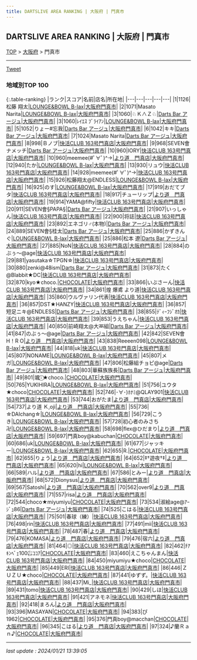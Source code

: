 ```yaml
---
title: DARTSLIVE AREA RANKING | 大阪府 | 門真市
---
```

## DARTSLIVE AREA RANKING | 大阪府 | 門真市

[TOP](/darts/rank/) > [大阪府](/darts/rank/大阪府/) > 門真市

___

<a href="https://twitter.com/share?ref_src=twsrc%5Etfw" data-text="DARTSLIVE AREA RANKING | 大阪府門真市" class="twitter-share-button" data-via="DARTSLIVE" data-hashtags="DARTSLIVE" data-related="DARTSLIVE" data-show-count="false">Tweet</a>

### 地域別TOP 100

{:.table-ranking}
|ランク|スコア|名前|店名|所在地|
|---|---|---|---|---|
|1|1126|松藤 翔太|<a href="https://search.dartslive.com/jp/shop/00b5fd1de13577db0d9b047a20a7ba1e">LOUNGE&BOWL B-lax</a>|<a href="/darts/rank/大阪府/門真市">大阪府門真市</a>|
|2|1071|Masato Narita|<a href="https://search.dartslive.com/jp/shop/00b5fd1de13577db0d9b047a20a7ba1e">LOUNGE&BOWL B-lax</a>|<a href="/darts/rank/大阪府/門真市">大阪府門真市</a>|
|3|1060|♘Ｋ∧Ｚ♘|<a href="https://search.dartslive.com/jp/shop/983d0e58802c1d680d9b047a20a7ba1e">Darts Bar アージュ</a>|<a href="/darts/rank/大阪府/門真市">大阪府門真市</a>|
|3|1060|ﾚｲｴｽ ﾌﾞﾗｲｱﾝ|<a href="https://search.dartslive.com/jp/shop/00b5fd1de13577db0d9b047a20a7ba1e">LOUNGE&BOWL B-lax</a>|<a href="/darts/rank/大阪府/門真市">大阪府門真市</a>|
|5|1052|りょー#忘我|<a href="https://search.dartslive.com/jp/shop/983d0e58802c1d680d9b047a20a7ba1e">Darts Bar アージュ</a>|<a href="/darts/rank/大阪府/門真市">大阪府門真市</a>|
|6|1042|キキ|<a href="https://search.dartslive.com/jp/shop/983d0e58802c1d680d9b047a20a7ba1e">Darts Bar アージュ</a>|<a href="/darts/rank/大阪府/門真市">大阪府門真市</a>|
|7|1024|Masato Narita|<a href="https://search.dartslive.com/jp/shop/983d0e58802c1d680d9b047a20a7ba1e">Darts Bar アージュ</a>|<a href="/darts/rank/大阪府/門真市">大阪府門真市</a>|
|8|998|Ｂノブ|<a href="https://search.dartslive.com/jp/shop/f39fb284da9bea805f9f3321c1147265">快活CLUB 163号門真店</a>|<a href="/darts/rank/大阪府/門真市">大阪府門真市</a>|
|9|968|SEVEN會ナメッチ|<a href="https://search.dartslive.com/jp/shop/983d0e58802c1d680d9b047a20a7ba1e">Darts Bar アージュ</a>|<a href="/darts/rank/大阪府/門真市">大阪府門真市</a>|
|10|960|IORY|<a href="https://search.dartslive.com/jp/shop/f39fb284da9bea805f9f3321c1147265">快活CLUB 163号門真店</a>|<a href="/darts/rank/大阪府/門真市">大阪府門真市</a>|
|10|960|meemee(#ﾟ∀ﾟ)^→|<a href="https://search.dartslive.com/jp/shop/8a49af8c450299650d9b047a20a7ba1e">より道　門真店</a>|<a href="/darts/rank/大阪府/門真市">大阪府門真市</a>|
|12|940|たか|<a href="https://search.dartslive.com/jp/shop/00b5fd1de13577db0d9b047a20a7ba1e">LOUNGE&BOWL B-lax</a>|<a href="/darts/rank/大阪府/門真市">大阪府門真市</a>|
|13|930|リュウ|<a href="https://search.dartslive.com/jp/shop/f39fb284da9bea805f9f3321c1147265">快活CLUB 163号門真店</a>|<a href="/darts/rank/大阪府/門真市">大阪府門真市</a>|
|14|928|meemee(#ﾟ∀ﾟ)^→|<a href="https://search.dartslive.com/jp/shop/f39fb284da9bea805f9f3321c1147265">快活CLUB 163号門真店</a>|<a href="/darts/rank/大阪府/門真市">大阪府門真市</a>|
|15|926|松藤翔太@ENDLESS|<a href="https://search.dartslive.com/jp/shop/00b5fd1de13577db0d9b047a20a7ba1e">LOUNGE&BOWL B-lax</a>|<a href="/darts/rank/大阪府/門真市">大阪府門真市</a>|
|16|925|のす|<a href="https://search.dartslive.com/jp/shop/00b5fd1de13577db0d9b047a20a7ba1e">LOUNGE&BOWL B-lax</a>|<a href="/darts/rank/大阪府/門真市">大阪府門真市</a>|
|17|919|おだてブタ|<a href="https://search.dartslive.com/jp/shop/f39fb284da9bea805f9f3321c1147265">快活CLUB 163号門真店</a>|<a href="/darts/rank/大阪府/門真市">大阪府門真市</a>|
|18|917|チューリップ|<a href="https://search.dartslive.com/jp/shop/8a49af8c450299650d9b047a20a7ba1e">より道　門真店</a>|<a href="/darts/rank/大阪府/門真市">大阪府門真市</a>|
|19|914|YAMA@fifty|<a href="https://search.dartslive.com/jp/shop/f39fb284da9bea805f9f3321c1147265">快活CLUB 163号門真店</a>|<a href="/darts/rank/大阪府/門真市">大阪府門真市</a>|
|20|911|SEVEN會§PAPA§|<a href="https://search.dartslive.com/jp/shop/983d0e58802c1d680d9b047a20a7ba1e">Darts Bar アージュ</a>|<a href="/darts/rank/大阪府/門真市">大阪府門真市</a>|
|21|907|いっしゃん|<a href="https://search.dartslive.com/jp/shop/f39fb284da9bea805f9f3321c1147265">快活CLUB 163号門真店</a>|<a href="/darts/rank/大阪府/門真市">大阪府門真市</a>|
|22|900|将誌|<a href="https://search.dartslive.com/jp/shop/f39fb284da9bea805f9f3321c1147265">快活CLUB 163号門真店</a>|<a href="/darts/rank/大阪府/門真市">大阪府門真市</a>|
|23|892|エネゴリ♂(本物)|<a href="https://search.dartslive.com/jp/shop/983d0e58802c1d680d9b047a20a7ba1e">Darts Bar アージュ</a>|<a href="/darts/rank/大阪府/門真市">大阪府門真市</a>|
|24|889|SEVEN會§桂太|<a href="https://search.dartslive.com/jp/shop/983d0e58802c1d680d9b047a20a7ba1e">Darts Bar アージュ</a>|<a href="/darts/rank/大阪府/門真市">大阪府門真市</a>|
|25|886|かずきんぐ|<a href="https://search.dartslive.com/jp/shop/00b5fd1de13577db0d9b047a20a7ba1e">LOUNGE&BOWL B-lax</a>|<a href="/darts/rank/大阪府/門真市">大阪府門真市</a>|
|25|886|松本 遼|<a href="https://search.dartslive.com/jp/shop/983d0e58802c1d680d9b047a20a7ba1e">Darts Bar アージュ</a>|<a href="/darts/rank/大阪府/門真市">大阪府門真市</a>|
|27|885|NoN|<a href="https://search.dartslive.com/jp/shop/f39fb284da9bea805f9f3321c1147265">快活CLUB 163号門真店</a>|<a href="/darts/rank/大阪府/門真市">大阪府門真市</a>|
|28|884|のぶぅ〜@age|<a href="https://search.dartslive.com/jp/shop/f39fb284da9bea805f9f3321c1147265">快活CLUB 163号門真店</a>|<a href="/darts/rank/大阪府/門真市">大阪府門真市</a>|
|29|881|yasutaka☆TPGN☆|<a href="https://search.dartslive.com/jp/shop/f39fb284da9bea805f9f3321c1147265">快活CLUB 163号門真店</a>|<a href="/darts/rank/大阪府/門真市">大阪府門真市</a>|
|30|880|zenki@48ism|<a href="https://search.dartslive.com/jp/shop/983d0e58802c1d680d9b047a20a7ba1e">Darts Bar アージュ</a>|<a href="/darts/rank/大阪府/門真市">大阪府門真市</a>|
|31|873|たく@Blabbit★DC|<a href="https://search.dartslive.com/jp/shop/f39fb284da9bea805f9f3321c1147265">快活CLUB 163号門真店</a>|<a href="/darts/rank/大阪府/門真市">大阪府門真市</a>|
|32|870|kyo★choco.|<a href="https://search.dartslive.com/jp/shop/4176b829d791c9ba0d9b047a20a7ba1e">CHOCOLATE</a>|<a href="/darts/rank/大阪府/門真市">大阪府門真市</a>|
|33|866|いぶさーん|<a href="https://search.dartslive.com/jp/shop/f39fb284da9bea805f9f3321c1147265">快活CLUB 163号門真店</a>|<a href="/darts/rank/大阪府/門真市">大阪府門真市</a>|
|34|861|煌 爆鳶 より道|<a href="https://search.dartslive.com/jp/shop/f39fb284da9bea805f9f3321c1147265">快活CLUB 163号門真店</a>|<a href="/darts/rank/大阪府/門真市">大阪府門真市</a>|
|35|860|ウルヴァリン代表|<a href="https://search.dartslive.com/jp/shop/f39fb284da9bea805f9f3321c1147265">快活CLUB 163号門真店</a>|<a href="/darts/rank/大阪府/門真市">大阪府門真市</a>|
|36|857|DST★HANZY|<a href="https://search.dartslive.com/jp/shop/f39fb284da9bea805f9f3321c1147265">快活CLUB 163号門真店</a>|<a href="/darts/rank/大阪府/門真市">大阪府門真市</a>|
|36|857|短足ニキ@ENDLESS|<a href="https://search.dartslive.com/jp/shop/983d0e58802c1d680d9b047a20a7ba1e">Darts Bar アージュ</a>|<a href="/darts/rank/大阪府/門真市">大阪府門真市</a>|
|38|855|ﾃﾞｨｰﾌｼﾞｵｶ|<a href="https://search.dartslive.com/jp/shop/f39fb284da9bea805f9f3321c1147265">快活CLUB 163号門真店</a>|<a href="/darts/rank/大阪府/門真市">大阪府門真市</a>|
|39|853|うえちゃん|<a href="https://search.dartslive.com/jp/shop/f39fb284da9bea805f9f3321c1147265">快活CLUB 163号門真店</a>|<a href="/darts/rank/大阪府/門真市">大阪府門真市</a>|
|40|850|前崎翔太@大襾組|<a href="https://search.dartslive.com/jp/shop/983d0e58802c1d680d9b047a20a7ba1e">Darts Bar アージュ</a>|<a href="/darts/rank/大阪府/門真市">大阪府門真市</a>|
|41|847|のぶぅ〜@age|<a href="https://search.dartslive.com/jp/shop/983d0e58802c1d680d9b047a20a7ba1e">Darts Bar アージュ</a>|<a href="/darts/rank/大阪府/門真市">大阪府門真市</a>|
|42|842|SEVEN會 H！R O|<a href="https://search.dartslive.com/jp/shop/8a49af8c450299650d9b047a20a7ba1e">より道　門真店</a>|<a href="/darts/rank/大阪府/門真市">大阪府門真市</a>|
|43|838|Reeeen098|<a href="https://search.dartslive.com/jp/shop/00b5fd1de13577db0d9b047a20a7ba1e">LOUNGE&BOWL B-lax</a>|<a href="/darts/rank/大阪府/門真市">大阪府門真市</a>|
|44|818|uk|<a href="https://search.dartslive.com/jp/shop/f39fb284da9bea805f9f3321c1147265">快活CLUB 163号門真店</a>|<a href="/darts/rank/大阪府/門真市">大阪府門真市</a>|
|45|807|NONAME|<a href="https://search.dartslive.com/jp/shop/00b5fd1de13577db0d9b047a20a7ba1e">LOUNGE&BOWL B-lax</a>|<a href="/darts/rank/大阪府/門真市">大阪府門真市</a>|
|45|807|メガ|<a href="https://search.dartslive.com/jp/shop/00b5fd1de13577db0d9b047a20a7ba1e">LOUNGE&BOWL B-lax</a>|<a href="/darts/rank/大阪府/門真市">大阪府門真市</a>|
|47|806|松藤組チョピ@age|<a href="https://search.dartslive.com/jp/shop/983d0e58802c1d680d9b047a20a7ba1e">Darts Bar アージュ</a>|<a href="/darts/rank/大阪府/門真市">大阪府門真市</a>|
|48|803|華蘇族族長|<a href="https://search.dartslive.com/jp/shop/983d0e58802c1d680d9b047a20a7ba1e">Darts Bar アージュ</a>|<a href="/darts/rank/大阪府/門真市">大阪府門真市</a>|
|49|801|颯⍤⃝★choco.|<a href="https://search.dartslive.com/jp/shop/4176b829d791c9ba0d9b047a20a7ba1e">CHOCOLATE</a>|<a href="/darts/rank/大阪府/門真市">大阪府門真市</a>|
|50|765|YUKIHIRA|<a href="https://search.dartslive.com/jp/shop/00b5fd1de13577db0d9b047a20a7ba1e">LOUNGE&BOWL B-lax</a>|<a href="/darts/rank/大阪府/門真市">大阪府門真市</a>|
|51|756|ユウタ★choco|<a href="https://search.dartslive.com/jp/shop/4176b829d791c9ba0d9b047a20a7ba1e">CHOCOLATE</a>|<a href="/darts/rank/大阪府/門真市">大阪府門真市</a>|
|52|746|･∀･)ﾎﾅﾐ@QLAY901|<a href="https://search.dartslive.com/jp/shop/f39fb284da9bea805f9f3321c1147265">快活CLUB 163号門真店</a>|<a href="/darts/rank/大阪府/門真市">大阪府門真市</a>|
|53|744|おがたま|<a href="https://search.dartslive.com/jp/shop/8a49af8c450299650d9b047a20a7ba1e">より道　門真店</a>|<a href="/darts/rank/大阪府/門真市">大阪府門真市</a>|
|54|737|より道 Ｋ,oji|<a href="https://search.dartslive.com/jp/shop/8a49af8c450299650d9b047a20a7ba1e">より道　門真店</a>|<a href="/darts/rank/大阪府/門真市">大阪府門真市</a>|
|55|736|☆DAIchang☆|<a href="https://search.dartslive.com/jp/shop/00b5fd1de13577db0d9b047a20a7ba1e">LOUNGE&BOWL B-lax</a>|<a href="/darts/rank/大阪府/門真市">大阪府門真市</a>|
|56|729|こうき|<a href="https://search.dartslive.com/jp/shop/00b5fd1de13577db0d9b047a20a7ba1e">LOUNGE&BOWL B-lax</a>|<a href="/darts/rank/大阪府/門真市">大阪府門真市</a>|
|57|728|初心者のみさち卍|<a href="https://search.dartslive.com/jp/shop/00b5fd1de13577db0d9b047a20a7ba1e">LOUNGE&BOWL B-lax</a>|<a href="/darts/rank/大阪府/門真市">大阪府門真市</a>|
|58|698|flex@ひだまり|<a href="https://search.dartslive.com/jp/shop/8a49af8c450299650d9b047a20a7ba1e">より道　門真店</a>|<a href="/darts/rank/大阪府/門真市">大阪府門真市</a>|
|59|697|門真boy@kabuchan|<a href="https://search.dartslive.com/jp/shop/4176b829d791c9ba0d9b047a20a7ba1e">CHOCOLATE</a>|<a href="/darts/rank/大阪府/門真市">大阪府門真市</a>|
|60|686|uk|<a href="https://search.dartslive.com/jp/shop/00b5fd1de13577db0d9b047a20a7ba1e">LOUNGE&BOWL B-lax</a>|<a href="/darts/rank/大阪府/門真市">大阪府門真市</a>|
|61|677|ジャッキー|<a href="https://search.dartslive.com/jp/shop/00b5fd1de13577db0d9b047a20a7ba1e">LOUNGE&BOWL B-lax</a>|<a href="/darts/rank/大阪府/門真市">大阪府門真市</a>|
|62|655|R.|<a href="https://search.dartslive.com/jp/shop/4176b829d791c9ba0d9b047a20a7ba1e">CHOCOLATE</a>|<a href="/darts/rank/大阪府/門真市">大阪府門真市</a>|
|62|655|りょう|<a href="https://search.dartslive.com/jp/shop/8a49af8c450299650d9b047a20a7ba1e">より道　門真店</a>|<a href="/darts/rank/大阪府/門真市">大阪府門真市</a>|
|64|652|‡†遊夜†‡|<a href="https://search.dartslive.com/jp/shop/8a49af8c450299650d9b047a20a7ba1e">より道　門真店</a>|<a href="/darts/rank/大阪府/門真市">大阪府門真市</a>|
|65|620|hi|<a href="https://search.dartslive.com/jp/shop/00b5fd1de13577db0d9b047a20a7ba1e">LOUNGE&BOWL B-lax</a>|<a href="/darts/rank/大阪府/門真市">大阪府門真市</a>|
|66|589|ハル|<a href="https://search.dartslive.com/jp/shop/8a49af8c450299650d9b047a20a7ba1e">より道　門真店</a>|<a href="/darts/rank/大阪府/門真市">大阪府門真市</a>|
|67|586|とみー|<a href="https://search.dartslive.com/jp/shop/8a49af8c450299650d9b047a20a7ba1e">より道　門真店</a>|<a href="/darts/rank/大阪府/門真市">大阪府門真市</a>|
|68|572|Dionysus|<a href="https://search.dartslive.com/jp/shop/8a49af8c450299650d9b047a20a7ba1e">より道　門真店</a>|<a href="/darts/rank/大阪府/門真市">大阪府門真市</a>|
|69|567|Satoshi|<a href="https://search.dartslive.com/jp/shop/8a49af8c450299650d9b047a20a7ba1e">より道　門真店</a>|<a href="/darts/rank/大阪府/門真市">大阪府門真市</a>|
|70|562|over9|<a href="https://search.dartslive.com/jp/shop/8a49af8c450299650d9b047a20a7ba1e">より道　門真店</a>|<a href="/darts/rank/大阪府/門真市">大阪府門真市</a>|
|71|557|risa|<a href="https://search.dartslive.com/jp/shop/8a49af8c450299650d9b047a20a7ba1e">より道　門真店</a>|<a href="/darts/rank/大阪府/門真市">大阪府門真市</a>|
|72|544|choco★miyumiyu|<a href="https://search.dartslive.com/jp/shop/4176b829d791c9ba0d9b047a20a7ba1e">CHOCOLATE</a>|<a href="/darts/rank/大阪府/門真市">大阪府門真市</a>|
|73|534|淑絵age@ｱｰｼﾞｭ86|<a href="https://search.dartslive.com/jp/shop/983d0e58802c1d680d9b047a20a7ba1e">Darts Bar アージュ</a>|<a href="/darts/rank/大阪府/門真市">大阪府門真市</a>|
|74|525|こはる|<a href="https://search.dartslive.com/jp/shop/f39fb284da9bea805f9f3321c1147265">快活CLUB 163号門真店</a>|<a href="/darts/rank/大阪府/門真市">大阪府門真市</a>|
|75|501|春球（練）|<a href="https://search.dartslive.com/jp/shop/f39fb284da9bea805f9f3321c1147265">快活CLUB 163号門真店</a>|<a href="/darts/rank/大阪府/門真市">大阪府門真市</a>|
|76|498|rin|<a href="https://search.dartslive.com/jp/shop/f39fb284da9bea805f9f3321c1147265">快活CLUB 163号門真店</a>|<a href="/darts/rank/大阪府/門真市">大阪府門真市</a>|
|77|491|mii|<a href="https://search.dartslive.com/jp/shop/f39fb284da9bea805f9f3321c1147265">快活CLUB 163号門真店</a>|<a href="/darts/rank/大阪府/門真市">大阪府門真市</a>|
|78|487|春|<a href="https://search.dartslive.com/jp/shop/8a49af8c450299650d9b047a20a7ba1e">より道　門真店</a>|<a href="/darts/rank/大阪府/門真市">大阪府門真市</a>|
|79|476|KOMASA|<a href="https://search.dartslive.com/jp/shop/8a49af8c450299650d9b047a20a7ba1e">より道　門真店</a>|<a href="/darts/rank/大阪府/門真市">大阪府門真市</a>|
|79|476|宿六|<a href="https://search.dartslive.com/jp/shop/8a49af8c450299650d9b047a20a7ba1e">より道　門真店</a>|<a href="/darts/rank/大阪府/門真市">大阪府門真市</a>|
|81|464|◎|<a href="https://search.dartslive.com/jp/shop/f39fb284da9bea805f9f3321c1147265">快活CLUB 163号門真店</a>|<a href="/darts/rank/大阪府/門真市">大阪府門真市</a>|
|82|462|ﾁｱｷﾝﾍﾞｪ100㌫ｺｺｱ|<a href="https://search.dartslive.com/jp/shop/4176b829d791c9ba0d9b047a20a7ba1e">CHOCOLATE</a>|<a href="/darts/rank/大阪府/門真市">大阪府門真市</a>|
|83|460|えこちゃんまん|<a href="https://search.dartslive.com/jp/shop/f39fb284da9bea805f9f3321c1147265">快活CLUB 163号門真店</a>|<a href="/darts/rank/大阪府/門真市">大阪府門真市</a>|
|84|450|miyumiyu★choco|<a href="https://search.dartslive.com/jp/shop/4176b829d791c9ba0d9b047a20a7ba1e">CHOCOLATE</a>|<a href="/darts/rank/大阪府/門真市">大阪府門真市</a>|
|85|449|ERI|<a href="https://search.dartslive.com/jp/shop/f39fb284da9bea805f9f3321c1147265">快活CLUB 163号門真店</a>|<a href="/darts/rank/大阪府/門真市">大阪府門真市</a>|
|86|446|ＺＵＺＵ★choco|<a href="https://search.dartslive.com/jp/shop/4176b829d791c9ba0d9b047a20a7ba1e">CHOCOLATE</a>|<a href="/darts/rank/大阪府/門真市">大阪府門真市</a>|
|87|441|ゆずず。|<a href="https://search.dartslive.com/jp/shop/f39fb284da9bea805f9f3321c1147265">快活CLUB 163号門真店</a>|<a href="/darts/rank/大阪府/門真市">大阪府門真市</a>|
|88|437|Mi_|<a href="https://search.dartslive.com/jp/shop/f39fb284da9bea805f9f3321c1147265">快活CLUB 163号門真店</a>|<a href="/darts/rank/大阪府/門真市">大阪府門真市</a>|
|89|431|tomo|<a href="https://search.dartslive.com/jp/shop/f39fb284da9bea805f9f3321c1147265">快活CLUB 163号門真店</a>|<a href="/darts/rank/大阪府/門真市">大阪府門真市</a>|
|90|429|しほ|<a href="https://search.dartslive.com/jp/shop/f39fb284da9bea805f9f3321c1147265">快活CLUB 163号門真店</a>|<a href="/darts/rank/大阪府/門真市">大阪府門真市</a>|
|91|421|アネモネ|<a href="https://search.dartslive.com/jp/shop/f39fb284da9bea805f9f3321c1147265">快活CLUB 163号門真店</a>|<a href="/darts/rank/大阪府/門真市">大阪府門真市</a>|
|92|418|まろん|<a href="https://search.dartslive.com/jp/shop/8a49af8c450299650d9b047a20a7ba1e">より道　門真店</a>|<a href="/darts/rank/大阪府/門真市">大阪府門真市</a>|
|93|396|MASAYAN|<a href="https://search.dartslive.com/jp/shop/4176b829d791c9ba0d9b047a20a7ba1e">CHOCOLATE</a>|<a href="/darts/rank/大阪府/門真市">大阪府門真市</a>|
|94|383|ぴ1962|<a href="https://search.dartslive.com/jp/shop/4176b829d791c9ba0d9b047a20a7ba1e">CHOCOLATE</a>|<a href="/darts/rank/大阪府/門真市">大阪府門真市</a>|
|95|376|門真boy@macchan|<a href="https://search.dartslive.com/jp/shop/4176b829d791c9ba0d9b047a20a7ba1e">CHOCOLATE</a>|<a href="/darts/rank/大阪府/門真市">大阪府門真市</a>|
|96|345|こはる|<a href="https://search.dartslive.com/jp/shop/8a49af8c450299650d9b047a20a7ba1e">より道　門真店</a>|<a href="/darts/rank/大阪府/門真市">大阪府門真市</a>|
|97|324|♪蘭Ｒａｎ♪|<a href="https://search.dartslive.com/jp/shop/4176b829d791c9ba0d9b047a20a7ba1e">CHOCOLATE</a>|<a href="/darts/rank/大阪府/門真市">大阪府門真市</a>|



___

_last update : 2024/01/21 13:39:05_


<script src="https://cdnjs.cloudflare.com/ajax/libs/jquery/3.6.1/jquery.min.js" integrity="sha512-aVKKRRi/Q/YV+4mjoKBsE4x3H+BkegoM/em46NNlCqNTmUYADjBbeNefNxYV7giUp0VxICtqdrbqU7iVaeZNXA==" crossorigin="anonymous" referrerpolicy="no-referrer"></script>
<script src="https://cdnjs.cloudflare.com/ajax/libs/jquery.tablesorter/2.31.3/js/jquery.tablesorter.min.js" integrity="sha512-qzgd5cYSZcosqpzpn7zF2ZId8f/8CHmFKZ8j7mU4OUXTNRd5g+ZHBPsgKEwoqxCtdQvExE5LprwwPAgoicguNg==" crossorigin="anonymous" referrerpolicy="no-referrer"></script>
<link rel="stylesheet" href="https://cdnjs.cloudflare.com/ajax/libs/jquery.tablesorter/2.31.3/css/theme.default.min.css" integrity="sha512-wghhOJkjQX0Lh3NSWvNKeZ0ZpNn+SPVXX1Qyc9OCaogADktxrBiBdKGDoqVUOyhStvMBmJQ8ZdMHiR3wuEq8+w==" crossorigin="anonymous" referrerpolicy="no-referrer" />
<script>
$(function() {
    $(".table-ranking").tablesorter({sortList:[[0, 0]]});
});
</script>

<script async src="https://platform.twitter.com/widgets.js" charset="utf-8"></script>